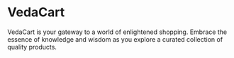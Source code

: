 # VedaCart
VedaCart is your gateway to a world of enlightened shopping. Embrace the essence of knowledge and wisdom as you explore a curated collection of quality products.
